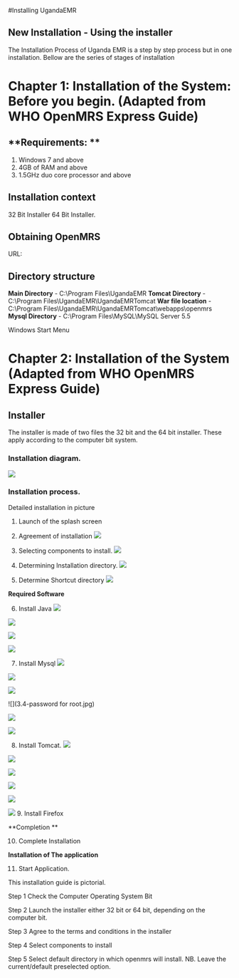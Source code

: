 #Installing UgandaEMR
## New Installation - Using the installer 
The Installation Process of Uganda EMR is a step by step process but in one installation. Bellow are the series of stages of installation


# Chapter 1: Installation of the System: Before you begin. (Adapted from WHO OpenMRS Express Guide) 




## **Requirements: **

1. Windows 7 and above
2. 4GB of RAM and above
3. 1.5GHz duo core processor and above 


## Installation context
32 Bit Installer
64 Bit Installer.


## Obtaining OpenMRS 


URL:


## **Directory structure**

**Main Directory** - C:\Program Files\UgandaEMR
**Tomcat Directory** - C:\Program Files\UgandaEMR\UgandaEMRTomcat
**War file location** - C:\Program Files\UgandaEMR\UgandaEMRTomcat\webapps\openmrs
**Mysql Directory** - C:\Program Files\MySQL\MySQL Server 5.5


Windows Start Menu



# Chapter 2: Installation of the System (Adapted from WHO OpenMRS Express Guide)

 


## Installer

The installer is made of two files the 32 bit and the 64 bit installer. These apply according to the computer bit system.


### Installation diagram.
![](installation_process.png)

### Installation process.

Detailed installation in picture
1. Launch of the splash screen

2. Agreement of installation
![](1.2-agreement.jpg)
3. Selecting components to install.
![](1.3-components.jpg)
4. Determining Installation directory.
![](1.4-location.jpg)
5. Determine Shortcut directory
![](1.5-shortcut.jpg)

**Required Software**

6. Install Java
![](2.1-inst-java.jpg)

![](2.3-java.jpg)

![](2.4-java-2.jpg)

![](2.5-inst-java-complete.jpg)

7. Install Mysql
![](3.1-mysql-configure.jpg)

![](3.2-standard.jpg)

![](3.3-comd1.jpg)

![](3.4-password for root.jpg)

![](3.5-execute.jpg)


![](3.6-mysql-finished.jpg)

8. Install Tomcat.
![](4.1-tomcat-installation.jpg)

![](4.2-tomcat-agree.jpg)


![](4.3-java-directory.jpg)

![](4.4-tomcat-componets.jpg)

![](4.5-configure-tomccat.jpg)

![](4.6-tomcat-location.jpg)
9. Install Firefox




**Completion **

10. Complete Installation

**Installation of The application**

11. Start Application.


This installation guide is pictorial.

Step 1 Check the Computer Operating System Bit

Step 2 Launch the installer either 32 bit or 64 bit, depending on the computer bit.

Step 3 Agree to the terms and conditions in the installer

Step 4 Select components to install

Step 5 Select default directory in which openmrs will install. NB. Leave the current/default preselected option.


